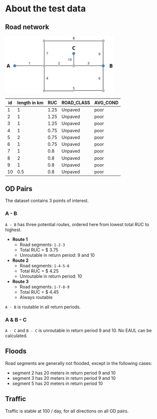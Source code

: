 # About the test data

## Road network

![](fixtures/roadnetwork-diagram.jpg)

| id | length in km | RUC | ROAD_CLASS | AVG_COND |
| --- | --- | --- | --- | --- |
| 1 | 1 | 1.25 | Unpaved | poor |
| 2 | 1 | 1.25 | Unpaved | poor |
| 3 | 1 | 1.25 | Unpaved | poor |
| 4 | 1 | 0.75 | Unpaved | poor |
| 5 | 2 | 0.75 | Unpaved | poor |
| 6 | 1 | 0.75 | Unpaved | poor |
| 7 | 1 | 0.8 | Unpaved | poor |
| 8 | 2 | 0.8 | Unpaved | poor |
| 9 | 1 | 0.8 | Unpaved | poor |
| 10 | 0.5 | 0.8 | Unpaved | poor |

## OD Pairs
The dataset contains 3 points of interest.

### A - B
`A - B` has three potential routes, ordered here from lowest total RUC to highest.

- **Route 1**  
  - Road segments: `1-2-3`
  - Total RUC = $ 3.75
  - Unroutable in return period: 9 and 10
- **Route 2**  
  - Road segments: `1-4-5-6`
  - Total RUC = $ 4.25
  - Unroutable in return period: 10
- **Route 3**  
  - Road segments: `1-7-8-9`
  - Total RUC = $ 4.45
  - Always routable

`A - B` is routable in all return periods.

### A & B - C
`A - C` and `B - C` is unroutable in return period 9 and 10. No EAUL can be calculated.

## Floods
Road segments are generally not flooded, except in the following cases:

- segment 2 has 20 meters in return period 9 and 10
- segment 3 has 20 meters in return period 9 and 10
- segment 5 has 20 meters in return period 10

## Traffic
Traffic is stable at 100 / day, for all directions on all OD pairs.
